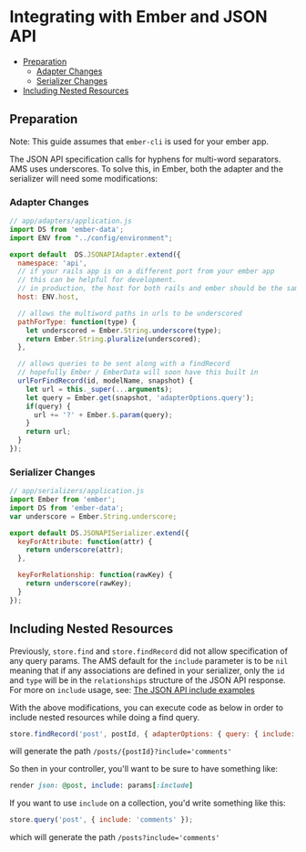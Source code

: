 # Integrating with Ember and JSON API

 - [Preparation](./ember-and-json-api.md#preparation)
   - [Adapter Changes](./ember-and-json-api.md#adapter-changes)
   - [Serializer Changes](./ember-and-json-api.md#serializer-changes)
 - [Including Nested Resources](./ember-and-json-api.md#including-nested-resources)

## Preparation

Note: This guide assumes that `ember-cli` is used for your ember app.

The JSON API specification calls for hyphens for multi-word separators. AMS uses underscores.
To solve this, in Ember, both the adapter and the serializer will need some modifications:

### Adapter Changes

```javascript
// app/adapters/application.js
import DS from 'ember-data';
import ENV from "../config/environment";

export default  DS.JSONAPIAdapter.extend({
  namespace: 'api',
  // if your rails app is on a different port from your ember app
  // this can be helpful for development.
  // in production, the host for both rails and ember should be the same.
  host: ENV.host,

  // allows the multiword paths in urls to be underscored
  pathForType: function(type) {
    let underscored = Ember.String.underscore(type);
    return Ember.String.pluralize(underscored);
  },

  // allows queries to be sent along with a findRecord
  // hopefully Ember / EmberData will soon have this built in
  urlForFindRecord(id, modelName, snapshot) {
    let url = this._super(...arguments);
    let query = Ember.get(snapshot, 'adapterOptions.query');
    if(query) {
      url += '?' + Ember.$.param(query);
    }
    return url;
  }
});
```

### Serializer Changes

```javascript
// app/serializers/application.js
import Ember from 'ember';
import DS from 'ember-data';
var underscore = Ember.String.underscore;

export default DS.JSONAPISerializer.extend({
  keyForAttribute: function(attr) {
    return underscore(attr);
  },

  keyForRelationship: function(rawKey) {
    return underscore(rawKey);
  }
});

```

## Including Nested Resources

Previously, `store.find` and `store.findRecord` did not allow specification of any query params.
The AMS default for the `include` parameter is to be `nil` meaning that if any associations are defined in your serializer, only the `id` and `type` will be in the `relationships` structure of the JSON API response.
For more on `include` usage, see: [The JSON API include examples](./../general/adapters.md#JSON-API)

With the above modifications, you can execute code as below in order to include nested resources while doing a find query.

```javascript
store.findRecord('post', postId, { adapterOptions: { query: { include: 'comments' } } });
```
will generate the path `/posts/{postId}?include='comments'`

So then in your controller, you'll want to be sure to have something like:
```ruby
render json: @post, include: params[:include]
```

If you want to use `include` on a collection, you'd write something like this:

```javascript
store.query('post', { include: 'comments' });
```

which will generate the path `/posts?include='comments'`
